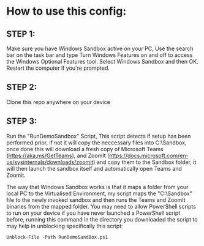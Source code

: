 # How to use this config: #
## STEP 1: ##
Make sure you have Windows Sandbox active on your PC, Use the search bar on the task bar and type Turn Windows Features on and off to access the Windows Optional Features tool. Select Windows Sandbox and then OK. Restart the computer if you're prompted.

## STEP 2: ## 
Clone this repo anywhere on your device

## STEP 3: ##
Run the "RunDemoSandbox" Script, This script detects if setup has been performed prior, if not it will copy the neccessary files into C:\Sandbox, once done this will download a fresh copy of Microsoft Teams (https://aka.ms/GetTeams), and ZoomIt (https://docs.microsoft.com/en-us/sysinternals/downloads/zoomit) and copy them to the Sandbox folder, it will then launch the sandbox itself and automatically open Teams and Zoomit.

The way that Windows Sandbox works is that it maps a folder from your local PC to the Virtualised Environment, my script maps the "C:\Sandbox" file to the newly invoked sandbox and then runs the Teams and ZoomIt binaries from the mapped folder. You may need to allow PowerShell scripts to run on your device if you have never launched a PowerShell script before, running this command in the directory you downloaded the script to may help in unblocking specifically this script:

```
Unblock-File -Path RunDemoSandBox.ps1
```
